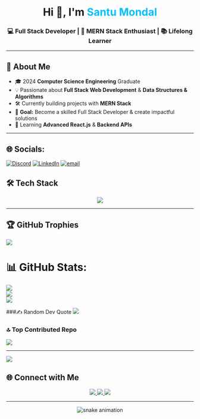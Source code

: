 
                                                                                                    
<h1 align="center">Hi 👋, I'm <span style="color:#00bfff;">Santu Mondal</span></h1>
<h3 align="center">💻 Full Stack Developer | 🚀 MERN Stack Enthusiast | 📚 Lifelong Learner</h3>

---

## 🚀 About Me  
- 🎓 2024 **Computer Science Engineering** Graduate  
- 💡 Passionate about **Full Stack Web Development** & **Data Structures & Algorithms**  
- 🛠 Currently building projects with **MERN Stack**  
- 🎯 **Goal:** Become a skilled Full Stack Developer & create impactful solutions  
- 🌱 Learning **Advanced React.js** & **Backend APIs**  

---

## 🌐 Socials:
[![Discord](https://img.shields.io/badge/Discord-%237289DA.svg?logo=discord&logoColor=white)](https://discord.gg/887956448041132052) [![LinkedIn](https://img.shields.io/badge/LinkedIn-%230077B5.svg?logo=linkedin&logoColor=white)](https://linkedin.com/in/santu-mondal-049a16211) [![email](https://img.shields.io/badge/Email-D14836?logo=gmail&logoColor=white)](mailto:mondalsantu104@gmail.com) 


## 🛠 Tech Stack  
<p align="center">
  <img src="https://skillicons.dev/icons?i=java,javascript,react,nodejs,express,mongodb,html,css,tailwind,bootstrap,git,github,postman,mysql,nginx,graphql,vercel,aws,docker,firebase,postgresql,vscode" />
</p>

---
 
<!--
# 💻 Tech Stack:
![C](https://img.shields.io/badge/c-%2300599C.svg?style=plastic&logo=c&logoColor=white) ![C++](https://img.shields.io/badge/c++-%2300599C.svg?style=plastic&logo=c%2B%2B&logoColor=white) ![CSS3](https://img.shields.io/badge/css3-%231572B6.svg?style=plastic&logo=css3&logoColor=white) ![HTML5](https://img.shields.io/badge/html5-%23E34F26.svg?style=plastic&logo=html5&logoColor=white) ![Java](https://img.shields.io/badge/java-%23ED8B00.svg?style=plastic&logo=openjdk&logoColor=white) ![JavaScript](https://img.shields.io/badge/javascript-%23323330.svg?style=plastic&logo=javascript&logoColor=%23F7DF1E) ![Vercel](https://img.shields.io/badge/vercel-%23000000.svg?style=plastic&logo=vercel&logoColor=white) ![Firebase](https://img.shields.io/badge/firebase-%23039BE5.svg?style=plastic&logo=firebase) ![AWS](https://img.shields.io/badge/AWS-%23FF9900.svg?style=plastic&logo=amazon-aws&logoColor=white) ![Context-API](https://img.shields.io/badge/Context--Api-000000?style=plastic&logo=react) ![EJS](https://img.shields.io/badge/ejs-%23B4CA65.svg?style=plastic&logo=ejs&logoColor=black) ![Express.js](https://img.shields.io/badge/express.js-%23404d59.svg?style=plastic&logo=express&logoColor=%2361DAFB) ![JWT](https://img.shields.io/badge/JWT-black?style=plastic&logo=JSON%20web%20tokens) ![Next JS](https://img.shields.io/badge/Next-black?style=plastic&logo=next.js&logoColor=white) ![NPM](https://img.shields.io/badge/NPM-%23CB3837.svg?style=plastic&logo=npm&logoColor=white) ![NodeJS](https://img.shields.io/badge/node.js-6DA55F?style=plastic&logo=node.js&logoColor=white) ![Nodemon](https://img.shields.io/badge/NODEMON-%23323330.svg?style=plastic&logo=nodemon&logoColor=%BBDEAD) ![React](https://img.shields.io/badge/react-%2320232a.svg?style=plastic&logo=react&logoColor=%2361DAFB) ![React Router](https://img.shields.io/badge/React_Router-CA4245?style=plastic&logo=react-router&logoColor=white) ![React Hook Form](https://img.shields.io/badge/React%20Hook%20Form-%23EC5990.svg?style=plastic&logo=reacthookform&logoColor=white) ![Vite](https://img.shields.io/badge/vite-%23646CFF.svg?style=plastic&logo=vite&logoColor=white) ![TailwindCSS](https://img.shields.io/badge/tailwindcss-%2338B2AC.svg?style=plastic&logo=tailwind-css&logoColor=white) ![Bootstrap](https://img.shields.io/badge/bootstrap-%238511FA.svg?style=plastic&logo=bootstrap&logoColor=white) ![Nginx](https://img.shields.io/badge/nginx-%23009639.svg?style=plastic&logo=nginx&logoColor=white) ![MySQL](https://img.shields.io/badge/mysql-4479A1.svg?style=plastic&logo=mysql&logoColor=white) ![MongoDB](https://img.shields.io/badge/MongoDB-%234ea94b.svg?style=plastic&logo=mongodb&logoColor=white) ![Firebase](https://img.shields.io/badge/firebase-a08021?style=plastic&logo=firebase&logoColor=ffcd34) ![Postgres](https://img.shields.io/badge/postgres-%23316192.svg?style=plastic&logo=postgresql&logoColor=white) ![Prisma](https://img.shields.io/badge/Prisma-3982CE?style=plastic&logo=Prisma&logoColor=white) ![Framer](https://img.shields.io/badge/Framer-black?style=plastic&logo=framer&logoColor=blue) ![Canva](https://img.shields.io/badge/Canva-%2300C4CC.svg?style=plastic&logo=Canva&logoColor=white) ![Git](https://img.shields.io/badge/git-%23F05033.svg?style=plastic&logo=git&logoColor=white) ![GitHub](https://img.shields.io/badge/github-%23121011.svg?style=plastic&logo=github&logoColor=white) ![Postman](https://img.shields.io/badge/Postman-FF6C37?style=plastic&logo=postman&logoColor=white)

-->

## 🏆 GitHub Trophies
![](https://github-profile-trophy.vercel.app/?username=SantuxD&theme=radical&no-frame=false&no-bg=true&margin-w=4)


# 📊 GitHub Stats:
![](https://github-readme-stats.vercel.app/api?username=SantuxD&theme=radical&hide_border=false&include_all_commits=true&count_private=false)<br/>
![](https://nirzak-streak-stats.vercel.app/?user=SantuxD&theme=radical&hide_border=false)<br/>
![](https://github-readme-stats.vercel.app/api/top-langs/?username=SantuxD&theme=radical&hide_border=false&include_all_commits=true&count_private=false&layout=compact)



###✍️ Random Dev Quote
![](https://quotes-github-readme.vercel.app/api?type=horizontal&theme=radical)

### 🔝 Top Contributed Repo
![](https://github-contributor-stats.vercel.app/api?username=SantuxD&limit=5&theme=dark&combine_all_yearly_contributions=true)

---
[![](https://visitcount.itsvg.in/api?id=SantuxD&icon=0&color=0)](https://visitcount.itsvg.in)


## 🌐 Connect with Me  
<p align="center">
  <a href="https://www.linkedin.com/in/YOUR-LINKEDIN/" target="https://linkedin.com/in/santu-mondal-049a16211">
    <img src="https://img.shields.io/badge/LinkedIn-%230077B5.svg?&style=for-the-badge&logo=linkedin&logoColor=white" />
  </a>
  <a href="YOUR-PORTFOLIO-LINK" target="_blank">
    <img src="https://img.shields.io/badge/Portfolio-%23000000.svg?&style=for-the-badge&logo=firefox&logoColor=white" />
  </a>
  <a href="mailto:mondalsantu104@gmail.com" target="_blank">
    <img src="https://img.shields.io/badge/Email-%23EA4335.svg?&style=for-the-badge&logo=gmail&logoColor=white" />
  </a>
</p>

---

<p align="center">
  <img src="https://raw.githubusercontent.com/SantuMondal/SantuMondal/output/github-contribution-grid-snake.svg" alt="snake animation" />
</p>




















